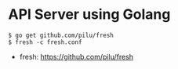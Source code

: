 # API Server using Golang

```
$ go get github.com/pilu/fresh
$ fresh -c fresh.conf
```

- fresh: https://github.com/pilu/fresh
